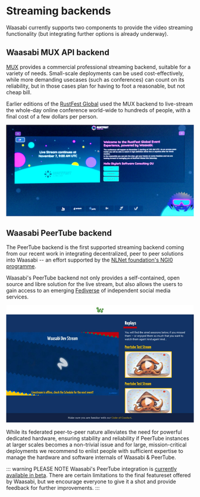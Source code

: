 # Streaming backends

Waasabi currently supports two components to provide the video streaming functionality (but integrating further options is already underway).

## Waasabi MUX API backend

[MUX](https://mux.com/) provides a commercial professional streaming backend, suitable for a variety of needs. Small-scale deployments can be used cost-effectively, while more demanding usecases (such as conferences) can count on its reliability, but in those cases plan for having to foot a reasonable, but not cheap bill.

Earlier editions of the [RustFest Global](https://rustfest.global) used the MUX backend to live-stream the whole-day online conference world-wide to hundreds of people, with a final cost of a few dollars per person.

![Screenshot of Waasabi at RustFest Global 2020](../public/static/screenshot-rustfest.jpg)

## Waasabi PeerTube backend

The PeerTube backend is the first supported streaming backend coming from our recent work in integrating decentralized, peer to peer solutions into Waasabi -- an effort supported by the [NLNet foundation's NGI0 programme](https://nlnet.nl/project/Waasabi/).

Waasabi's PeerTube backend not only provides a self-contained, open source and libre solution for the live stream, but also allows the users to gain access to an emerging [Fediverse](https://fediverse.party/en/fediverse) of independent social media services.

![PeerTube in action on the Waasabi live page](../public/static/waasabi-peertube.jpg)

While its federated peer-to-peer nature alleviates the need for powerful dedicated hardware, ensuring stability and reliability if PeerTube instances at larger scales becomes a non-trivial issue and for large, mission-critical deployments we recommend to enlist people with sufficient expertise to manage the hardware and software internals of Waasabi & PeerTube.

::: warning PLEASE NOTE
Waasabi's PeerTube integration is [currently available in beta](https://opencollective.com/waasabi/updates/new-waasabi-release-try-the-brand-new-peertube-backend). There are certain limitations to the final featureset offered by Waasabi, but we encourage everyone to give it a shot and provide feedback for further improvements.
:::
